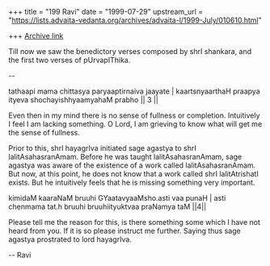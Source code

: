 +++
title = "199 Ravi"
date = "1999-07-29"
upstream_url = "https://lists.advaita-vedanta.org/archives/advaita-l/1999-July/010610.html"

+++
[Archive link](https://lists.advaita-vedanta.org/archives/advaita-l/1999-July/010610.html)

Till now we saw the benedictory verses composed by shrI
shankara, and the first two verses of pUrvapIThika.

--

tathaapi mama chittasya paryaaptirnaiva jaayate |
kaartsnyaarthaH praapya ityeva shochayishhyaamyahaM prabho  || 3 ||

Even then in my mind there is no sense of fullness or
completion. Intuitively I feel I am lacking something. O
Lord, I am grieving to know what will get me the sense of
fullness.

Prior to this, shrI hayagrIva initiated sage agastya to shrI
lalitAsahasranAmam. Before he was taught lalitAsahasranAmam,
sage agastya was aware of the existence of a work called
lalitAsahasranAmam. But now, at this point, he does not know
that a work called shrI lalitAtrishatI exists. But he
intuitively feels that he is missing something very
important.


kimidaM kaaraNaM bruuhi GYaatavyaaMsho.asti  vaa punaH |
asti chenmama tat.h bruuhi bruuhiityuktvaa praNamya taM ||4||

Please tell me the reason for this, is there something some
which I have not heard from you. If it is so please instruct
me further. Saying thus sage agastya prostrated to lord
hayagrIva.


--
Ravi

